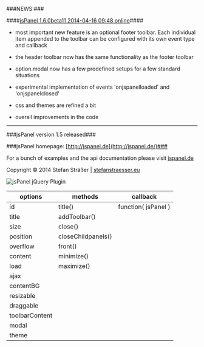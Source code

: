 ###NEWS:###

####[jsPanel 1.6.0beta11 2014-04-16 09:48 online](http://jspanel.de/beta/)####

+ most important new feature is an optional footer toolbar. Each individual item appended to the toolbar can be configured with its own event type and callback

+ the header toolbar now has the same functionality as the footer toolbar

+ option.modal now has a few predefined setups for a few standard situations

+ experimental implementation of events 'onjspanelloaded' and 'onjspanelclosed'

+ css and themes are refined a bit

+ overall improvements in the code

---

###jsPanel version 1.5 released###

###jsPanel homepage: [http://jspanel.de](http://jspanel.de/)###

For a bunch of examples and the api documentation please visit [jspanel.de](http://jspanel.de/)

Copyright &copy; 2014 Stefan Sträßer | [stefanstraesser.eu](http://stefanstraesser.eu)

![jsPanel jQuery Plugin](https://github.com/Flyer53/jsPanel/raw/master/jsPanel.jpg)

| options             | methods            | callback            |
| ------------------- | ------------------ | ------------------- |
| id                  | title()            | function( jsPanel ) |
| title               | addToolbar()       |                     |
| size                | close()            |                     |
| position            | closeChildpanels() |                     |
| overflow            | front()            |                     |
| content             | minimize()         |                     |
| load                | maximize()         |                     |
| ajax                |                    |                     |
| contentBG           |                    |                     |
| resizable           |                    |                     |
| draggable           |                    |                     |
| toolbarContent      |                    |                     |
| modal               |                    |                     |
| theme               |                    |                     |
